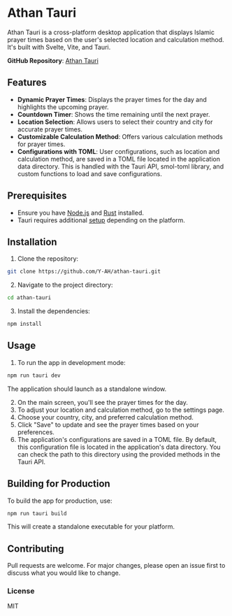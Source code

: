 # Athan Tauri

Athan Tauri is a cross-platform desktop application that displays Islamic prayer times based on the user's selected location and calculation method. It's built with Svelte, Vite, and Tauri.

**GitHub Repository**: [Athan Tauri](https://github.com/Y-AH/athan-tauri)

## Features

- **Dynamic Prayer Times**: Displays the prayer times for the day and highlights the upcoming prayer.
- **Countdown Timer**: Shows the time remaining until the next prayer.
- **Location Selection**: Allows users to select their country and city for accurate prayer times.
- **Customizable Calculation Method**: Offers various calculation methods for prayer times.
- **Configurations with TOML**: User configurations, such as location and calculation method, are saved in a TOML file located in the application data directory. This is handled with the Tauri API, smol-toml library, and custom functions to load and save configurations.

## Prerequisites

- Ensure you have [Node.js](https://nodejs.org/) and [Rust](https://www.rust-lang.org/) installed.
- Tauri requires additional [setup](https://tauri.studio/en/docs/getting-started/intro) depending on the platform.

## Installation

1. Clone the repository:

```bash
git clone https://github.com/Y-AH/athan-tauri.git
```

2. Navigate to the project directory:

```bash
cd athan-tauri
```

3. Install the dependencies:

```bash
npm install
```

## Usage

1. To run the app in development mode:

```bash
npm run tauri dev
```

The application should launch as a standalone window.

2. On the main screen, you'll see the prayer times for the day.
3. To adjust your location and calculation method, go to the settings page.
4. Choose your country, city, and preferred calculation method.
5. Click "Save" to update and see the prayer times based on your preferences.
6. The application's configurations are saved in a TOML file. By default, this configuration file is located in the application's data directory. You can check the path to this directory using the provided methods in the Tauri API.

## Building for Production

To build the app for production, use:

```bash
npm run tauri build
```

This will create a standalone executable for your platform.

## Contributing

Pull requests are welcome. For major changes, please open an issue first to discuss what you would like to change.

### License

MIT
